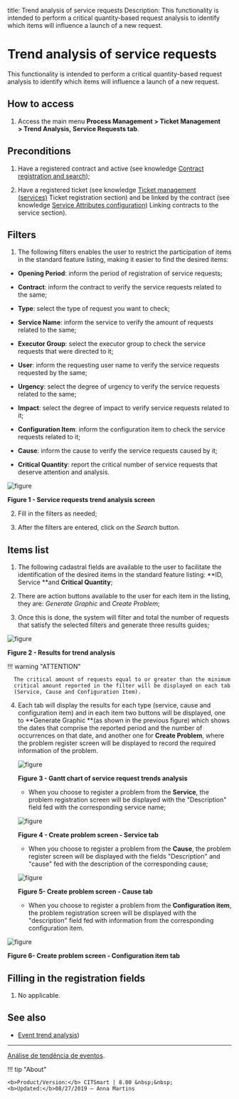 title: Trend analysis of service requests
Description: This functionality is intended to perform a critical quantity-based request analysis to identify which items will influence a launch of a new request.

# Trend analysis of service requests

This functionality is intended to perform a critical quantity-based request
analysis to identify which items will influence a launch of a new request.

How to access
-------------

1.  Access the main menu **Process Management > Ticket
    Management > Trend Analysis, Service Requests tab**.

Preconditions
-------------

1.  Have a registered contract and active (see knowledge [Contract registration and search][1]);

2.  Have a registered ticket (see knowledge [Ticket management (services)][2] Ticket registration section) and be linked by the contract (see knowledge [Service Attributes configuration][3]) Linking contracts to the service section).

Filters
-------

1.  The following filters enables the user to restrict the participation of
    items in the standard feature listing, making it easier to find the desired
    items:

   -   **Opening Period**: inform the period of registration of service requests;

   -   **Contract**: inform the contract to verify the service requests related to
    the same;

   -   **Type**: select the type of request you want to check;

   -   **Service Name**: inform the service to verify the amount of requests
    related to the same;

   -   **Executor Group**: select the executor group to check the service requests
    that were directed to it;

   -   **User**: inform the requesting user name to verify the service requests
    requested by the same;

   -   **Urgency**: select the degree of urgency to verify the service requests
    related to the same;

   -   **Impact**: select the degree of impact to verify service requests related
    to it;

   -   **Configuration Item**: inform the configuration item to check the service
    requests related to it;

   -   **Cause**: inform the cause to verify the service requests caused by it;

   -   **Critical Quantity**: report the critical number of service requests that
    deserve attention and analysis.

   ![figure](images/request-trends-1.png)
   
   **Figure 1 - Service requests trend analysis screen**

2.  Fill in the filters as needed;

3.  After the filters are entered, click on the *Search* button.

Items list
----------

1.  The following cadastral fields are available to the user to facilitate the
    identification of the desired items in the standard feature listing: **ID,
    Service **and **Critical Quantity**;

2.  There are action buttons available to the user for each item in the listing,
    they are: *Generate Graphic* and *Create Problem*;

3.  Once this is done, the system will filter and total the number of requests
    that satisfy the selected filters and generate three results guides;

   ![figure](images/request-trends-2.png)
   
   **Figure 2 - Results for trend analysis**

   !!! warning "ATTENTION"

      The critical amount of requests equal to or greater than the minimum
      critical amount reported in the filter will be displayed on each tab
      (Service, Cause and Configuration Item).

4.  Each tab will display the results for each type (service, cause and
    configuration item) and in each item two buttons will be displayed, one
    to **Generate Graphic **(as shown in the previous figure) which shows the
    dates that comprise the reported period and the number of occurrences on
    that date, and another one for **Create Problem**, where the problem
    register screen will be displayed to record the required information of the
    problem.

    ![figure](images/request-trends-3.png)
    
    **Figure 3 - Gantt chart of service request trends analysis**

    -   When you choose to register a problem from the **Service**, the problem
    registration screen will be displayed with the "Description" field fed with
    the corresponding service name;

    ![figure](images/request-trends-4.png)
    
    **Figure 4 - Create problem screen - Service tab**

    -   When you choose to register a problem from the **Cause**, the problem
    register screen will be displayed with the fields "Description" and "cause"
    fed with the description of the corresponding cause;

     ![figure](images/request-trends-5.png)
     
     **Figure 5- Create problem screen - Cause tab**

    -   When you choose to register a problem from the **Configuration item**, the
    problem registration screen will be displayed with the "description" field
    fed with information from the corresponding configuration item.

![figure](images/request-trends-6.png)

**Figure 6- Create problem screen - Configuration item tab**

Filling in the registration fields
----------------------------------

1.  No applicable.

See also
--------

-   [Event trend analysis][4])

-----------

[Análise de tendência de eventos](4).

[1]:/en-us/citsmart-platform-7/additional-features/contract-management/use/register-contract.html
[2]:/en-us/citsmart-platform-7/processes/tickets/ticket-management.html
[3]:/en-us/citsmart-platform-7/processes/portfolio-and-catalog/configure-service-attribute.html
[4]:/en-us/citsmart-platform-7/processes/tickets/event-trends.html



!!! tip "About"

    <b>Product/Version:</b> CITSmart | 8.00 &nbsp;&nbsp;
    <b>Updated:</b>08/27/2019 – Anna Martins
